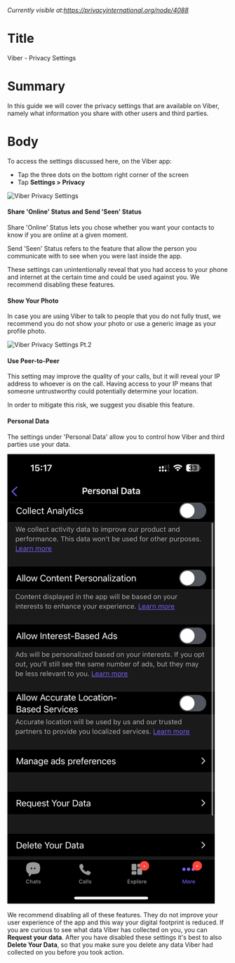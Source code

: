 *Currently visible at:https://privacyinternational.org/node/4088*

# Title

Viber - Privacy Settings

# Summary

In this guide we will cover the privacy settings that are available on Viber, namely what information you share with other users and third parties.

# Body

To access the settings discussed here, on the Viber app:

* Tap the three dots on the bottom right corner of the screen
* Tap **Settings > Privacy**

![Viber Privacy Settings](../../images/Viber/viber-privacy-1.jpeg?raw=true)

#### Share 'Online' Status and Send 'Seen' Status

Share 'Online' Status lets you chose whether you want your contacts to know if you are online at a given moment.

Send 'Seen' Status refers to the feature that allow the person you communicate with to see when you were last inside the app.

These settings can unintentionally reveal that you had access to your phone and internet at the certain time and could be used against you. We recommend disabling these features.


#### Show Your Photo

In case you are using Viber to talk to people that you do not fully trust, we recommend you do not show your photo or use a generic image as your profile photo.

![Viber Privacy Settings Pt.2](../../images/Viber/viber-privacy-2.jpg?raw=true)

#### Use Peer-to-Peer

This setting may improve the quality of your calls, but it will reveal your IP address to whoever is on the call. Having access to your IP means that someone untrustworthy could potentially determine your location.

In order to mitigate this risk, we suggest you disable this feature.

#### Personal Data

The settings under 'Personal Data' allow you to control how Viber and third parties use your data.

![Viber Personal Data](../../images/Viber/viber-privacy-3.png?raw=true)

We recommend disabling all of these features. They do not improve your user experience of the app and this way your digital footprint is reduced. If you are curious to see what data Viber has collected on you, you can **Request your data**. After you have disabled these settings it's best to also **Delete Your Data**, so that you make sure you delete any data Viber had collected on you before you took action.
